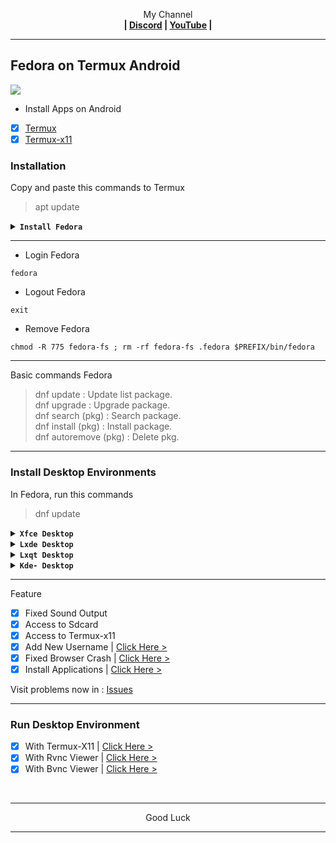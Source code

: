 <p align="center">My Channel</br><b>
| <a href="https://discord.gg/GCehyym">Discord</a> | <a href="https://youtube.com/@layargeser">YouTube</a> |</b></p>

---
## Fedora on Termux Android
<img src="https://raw.githubusercontent.com/wahasa/Fedora/refs/heads/main/Patch/Fedora.jpg">

* Install Apps on Android
- [x] [Termux](https://play.google.com/store/apps/details?id=com.termux)
- [x] [Termux-x11](https://github.com/termux/termux-x11/releases)

### Installation

Copy and paste this commands to Termux
> apt update

<details><summary><b><code>Install Fedora</code></b></summary></br>

> apt install wget
#### Fedora 41 (Pre-release)
Rootfs : Arm64, Amd64
```
wget https://raw.githubusercontent.com/wahasa/Fedora/main/Install/fedora41.sh ; chmod +x fedora41.sh ; ./fedora41.sh
```

#### Fedora 36 (Old-release)
Rootfs : Armhf, Arm64, Amd64
```
wget https://raw.githubusercontent.com/wahasa/Fedora/main/Install/fedora36.sh ; chmod +x fedora36.sh ; ./fedora36.sh
```

#### List Fedora | [Click Hare >](https://github.com/wahasa/Fedora/tree/main/Install)
</details>

---
* Login Fedora
```
fedora
```

* Logout Fedora
```
exit
```

* Remove Fedora
```
chmod -R 775 fedora-fs ; rm -rf fedora-fs .fedora $PREFIX/bin/fedora
```

---
Basic commands Fedora
> dnf update : Update list package.</br>
> dnf upgrade : Upgrade package.</br>
> dnf search (pkg) : Search package.</br>
> dnf install (pkg) : Install package.</br>
> dnf autoremove (pkg) : Delete pkg.</br>

---
### Install Desktop Environments
In Fedora, run this commands
> dnf update

<details><summary><b><code>Xfce Desktop</code></b></summary></br>

```
dnf install @xfce-desktop-environment tigervnc-server dbus -y
```
```
dnf install xfburn parole ristretto gst-libav -y
```
</details>

<details><summary><b><code>Lxde Desktop</code></b></summary></br>

```
dnf install @lxde-desktop-environment tigervnc-server dbus -y
```
```
mv /usr/bin/lxpolkit /usr/bin/lxpolkit.bak
```
</details>

<details><summary><b><code>Lxqt Desktop</code></b></summary></br>

```
dnf install @lxqt-desktop-environment tigervnc-server dbus -y
```
</details>

<details><summary><b><code>Kde- Desktop</code></b></summary></br>

~~dnf install @kde-desktop-environment tigervnc-server dbus -y~~
</details>

---
Feature
- [x] Fixed Sound Output
- [x] Access to Sdcard
- [x] Access to Termux-x11
- [x] Add New Username     | [Click Here >](https://github.com/wahasa/Fedora/blob/main/Patch/AddUser.md#add-username-on-alpine)
- [x] Fixed Browser Crash  | [Click Here >](https://github.com/wahasa/Fedora/blob/main/Apps/Firefoxfix.md#fixed-firefox-on-alpine)
- [x] Install Applications | [Click Here >](https://github.com/wahasa/Fedora/tree/main/Apps#list-applications)

Visit problems now in : [Issues](https://github.com/wahasa/Fedora/issues)

---
### Run Desktop Environment
- [x] With Termux-X11  | [Click Here >](https://github.com/wahasa/Fedora/blob/main/Patch/Termux-X11.md#termux-x11-on-alpine)
- [x] With Rvnc Viewer | [Click Here >](https://github.com/wahasa/Fedora/blob/main/Patch/RvncViewer.md#rvnc-viewer-on-alpine)
- [x] With Bvnc Viewer | [Click Here >](https://github.com/wahasa/Fedora/blob/main/Patch/BvncViewer.md#bvnc-viewer-on-alpine)
</br>

---
<p align="center">Good Luck</p>

---

